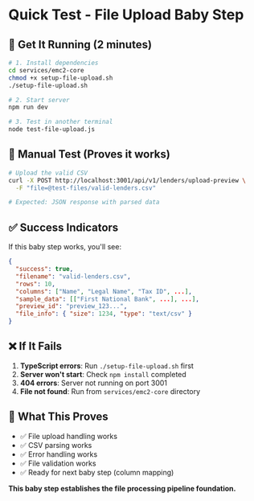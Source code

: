 # Quick Test - File Upload Baby Step

## 🚀 Get It Running (2 minutes)

```bash
# 1. Install dependencies
cd services/emc2-core
chmod +x setup-file-upload.sh
./setup-file-upload.sh

# 2. Start server
npm run dev

# 3. Test in another terminal
node test-file-upload.js
```

## 🧪 Manual Test (Proves it works)

```bash
# Upload the valid CSV
curl -X POST http://localhost:3001/api/v1/lenders/upload-preview \
  -F "file=@test-files/valid-lenders.csv"

# Expected: JSON response with parsed data
```

## ✅ Success Indicators

If this baby step works, you'll see:
```json
{
  "success": true,
  "filename": "valid-lenders.csv",
  "rows": 10,
  "columns": ["Name", "Legal Name", "Tax ID", ...],
  "sample_data": [["First National Bank", ...], ...],
  "preview_id": "preview_123...",
  "file_info": { "size": 1234, "type": "text/csv" }
}
```

## ❌ If It Fails

1. **TypeScript errors**: Run `./setup-file-upload.sh` first
2. **Server won't start**: Check `npm install` completed
3. **404 errors**: Server not running on port 3001
4. **File not found**: Run from `services/emc2-core` directory

## 🎯 What This Proves

- ✅ File upload handling works
- ✅ CSV parsing works  
- ✅ Error handling works
- ✅ File validation works
- ✅ Ready for next baby step (column mapping)

**This baby step establishes the file processing pipeline foundation.**